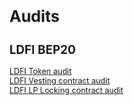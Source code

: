 # Audits

## LDFI BEP20

[LDFI Token audit](https://github.com/chainsulting/Smart-Contract-Security-Audits/blob/b8b2830b06d7db3211e1d320904ed291c93519ae/Lendefi/02_Smart%20Contract%20Audit_Lendefi_Token.pdf)  
[LDFI Vesting contract audit](https://github.com/chainsulting/Smart-Contract-Security-Audits/blob/b8b2830b06d7db3211e1d320904ed291c93519ae/Lendefi/02_Smart%20Contract%20Audit_Lendefi_Vesting.pdf)  
[LDFI LP Locking contract audit](https://github.com/chainsulting/Smart-Contract-Security-Audits/blob/b8b2830b06d7db3211e1d320904ed291c93519ae/Lendefi/02_Smart%20Contract%20Audit_Lendefi_LP_Lockup.pdf)

  


